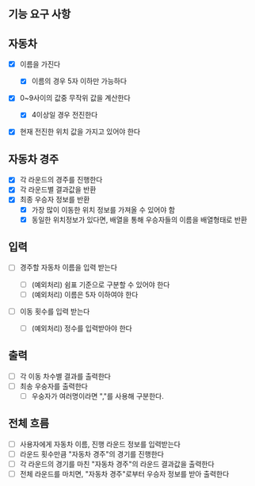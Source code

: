 ## 기능 요구 사항

## 자동차

- [x] 이름을 가진다

  - [x] 이름의 경우 5자 이하만 가능하다

- [x] 0~9사이의 값중 무작위 값을 계산한다

  - [x] 4이상일 경우 전진한다

- [x] 현재 전진한 위치 값을 가지고 있어야 한다

## 자동차 경주

- [x] 각 라운드의 경주를 진행한다
- [x] 각 라운드별 결과값을 반환
- [x] 최종 우승자 정보를 반환
  - [x] 가장 많이 이동한 위치 정보를 가져올 수 있어야 함
  - [x] 동일한 위치정보가 있다면, 배열을 통해 우승자들의 이름을 배열형태로 반환

## 입력

- [ ] 경주할 자동차 이름을 입력 받는다

  - [ ] (예외처리) 쉼표 기준으로 구분할 수 있어야 한다
  - [ ] (예외처리) 이름은 5자 이하여야 한다

- [ ] 이동 횟수를 입력 받는다
  - [ ] (예외처리) 정수를 입력받아야 한다

## 출력

- [ ] 각 이동 차수별 결과를 출력한다
- [ ] 최송 우숭자를 출력한다
  - [ ] 우숭자가 여러명이라면 ","를 사용해 구분한다.

## 전체 흐름

- [ ] 사용자에게 자동차 이름, 진행 라운드 정보를 입력받는다
- [ ] 라운드 횟수만큼 "자동차 경주"의 경기를 진행한다
- [ ] 각 라운드의 경기를 마친 "자동차 경주"의 라운드 결과값을 출력한다
- [ ] 전체 라운드를 마치면, "자동차 경주"로부터 우승자 정보를 받아 출력한다
